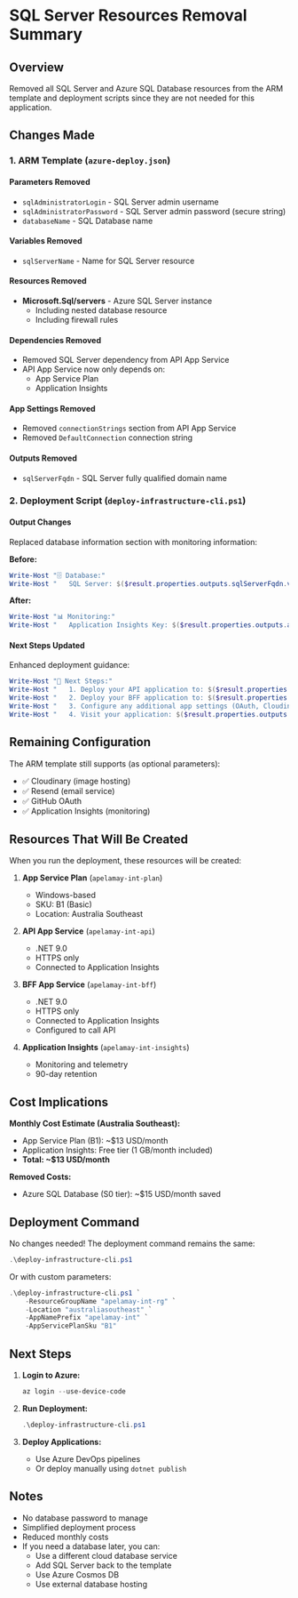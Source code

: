 # SQL Server Resources Removal Summary

## Overview
Removed all SQL Server and Azure SQL Database resources from the ARM template and deployment scripts since they are not needed for this application.

## Changes Made

### 1. ARM Template (`azure-deploy.json`)

#### Parameters Removed
- `sqlAdministratorLogin` - SQL Server admin username
- `sqlAdministratorPassword` - SQL Server admin password (secure string)
- `databaseName` - SQL Database name

#### Variables Removed
- `sqlServerName` - Name for SQL Server resource

#### Resources Removed
- **Microsoft.Sql/servers** - Azure SQL Server instance
  - Including nested database resource
  - Including firewall rules

#### Dependencies Removed
- Removed SQL Server dependency from API App Service
- API App Service now only depends on:
  - App Service Plan
  - Application Insights

#### App Settings Removed
- Removed `connectionStrings` section from API App Service
- Removed `DefaultConnection` connection string

#### Outputs Removed
- `sqlServerFqdn` - SQL Server fully qualified domain name

### 2. Deployment Script (`deploy-infrastructure-cli.ps1`)

#### Output Changes
Replaced database information section with monitoring information:

**Before:**
```powershell
Write-Host "🗄️ Database:"
Write-Host "   SQL Server: $($result.properties.outputs.sqlServerFqdn.value)"
```

**After:**
```powershell
Write-Host "📊 Monitoring:"
Write-Host "   Application Insights Key: $($result.properties.outputs.applicationInsightsInstrumentationKey.value)"
```

#### Next Steps Updated
Enhanced deployment guidance:
```powershell
Write-Host "🔧 Next Steps:"
Write-Host "   1. Deploy your API application to: $($result.properties.outputs.apiAppUrl.value)"
Write-Host "   2. Deploy your BFF application to: $($result.properties.outputs.bffAppUrl.value)"
Write-Host "   3. Configure any additional app settings (OAuth, Cloudinary, etc.)"
Write-Host "   4. Visit your application: $($result.properties.outputs.bffAppUrl.value)"
```

## Remaining Configuration

The ARM template still supports (as optional parameters):
- ✅ Cloudinary (image hosting)
- ✅ Resend (email service)
- ✅ GitHub OAuth
- ✅ Application Insights (monitoring)

## Resources That Will Be Created

When you run the deployment, these resources will be created:

1. **App Service Plan** (`apelamay-int-plan`)
   - Windows-based
   - SKU: B1 (Basic)
   - Location: Australia Southeast

2. **API App Service** (`apelamay-int-api`)
   - .NET 9.0
   - HTTPS only
   - Connected to Application Insights

3. **BFF App Service** (`apelamay-int-bff`)
   - .NET 9.0
   - HTTPS only
   - Connected to Application Insights
   - Configured to call API

4. **Application Insights** (`apelamay-int-insights`)
   - Monitoring and telemetry
   - 90-day retention

## Cost Implications

**Monthly Cost Estimate (Australia Southeast):**
- App Service Plan (B1): ~$13 USD/month
- Application Insights: Free tier (1 GB/month included)
- **Total: ~$13 USD/month**

**Removed Costs:**
- Azure SQL Database (S0 tier): ~$15 USD/month saved

## Deployment Command

No changes needed! The deployment command remains the same:

```powershell
.\deploy-infrastructure-cli.ps1
```

Or with custom parameters:
```powershell
.\deploy-infrastructure-cli.ps1 `
    -ResourceGroupName "apelamay-int-rg" `
    -Location "australiasoutheast" `
    -AppNamePrefix "apelamay-int" `
    -AppServicePlanSku "B1"
```

## Next Steps

1. **Login to Azure:**
   ```powershell
   az login --use-device-code
   ```

2. **Run Deployment:**
   ```powershell
   .\deploy-infrastructure-cli.ps1
   ```

3. **Deploy Applications:**
   - Use Azure DevOps pipelines
   - Or deploy manually using `dotnet publish`

## Notes

- No database password to manage
- Simplified deployment process
- Reduced monthly costs
- If you need a database later, you can:
  - Use a different cloud database service
  - Add SQL Server back to the template
  - Use Azure Cosmos DB
  - Use external database hosting
